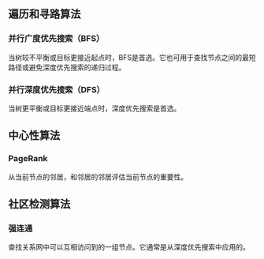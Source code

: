 ## 遍历和寻路算法

### 并行广度优先搜索（BFS）

当树较不平衡或目标更接近起点时，BFS是首选。它也可用于查找节点之间的最短路径或避免深度优先搜索的递归过程。

### 并行深度优先搜索（DFS）

当树更平衡或目标更接近端点时，深度优先搜索是首选。

## 中心性算法

### PageRank

从当前节点的邻居，和邻居的邻居评估当前节点的重要性。


## 社区检测算法

### 强连通

查找关系网中可以互相访问到的一组节点。它通常是从深度优先搜索中应用的。